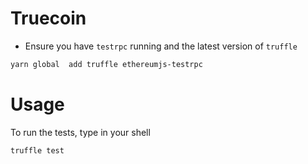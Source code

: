 # Truecoin
- Ensure you have `testrpc` running and the latest version of `truffle`
```bash
yarn global  add truffle ethereumjs-testrpc
```

# Usage
To run the tests, type in your shell
```bash
truffle test
```
